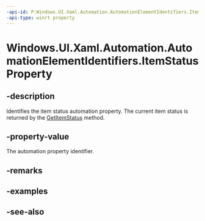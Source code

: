 ```yaml
---
-api-id: P:Windows.UI.Xaml.Automation.AutomationElementIdentifiers.ItemStatusProperty
-api-type: winrt property
---
```


<!-- Property syntax
public Windows.UI.Xaml.Automation.AutomationProperty ItemStatusProperty { get; }
-->

# Windows.UI.Xaml.Automation.AutomationElementIdentifiers.ItemStatusProperty

## -description
Identifies the item status automation property. The current item status is returned by the [GetItemStatus](../windows.ui.xaml.automation.peers/automationpeer_getitemstatus_341251311.md) method.



## -property-value
The automation property identifier.

## -remarks

## -examples

## -see-also
